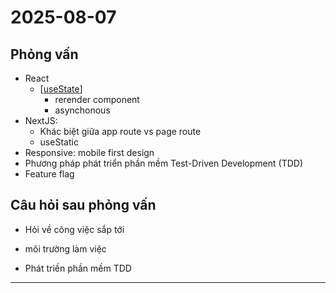# 2025-08-07

## Phỏng vấn

- React
  - [[useState]]
    - rerender component
    - asynchonous
- NextJS:
  - Khác biệt giữa app route vs page route
  - useStatic
- Responsive: mobile first design
- Phương pháp phát triển phần mềm Test-Driven Development (TDD)
- Feature flag

## Câu hỏi sau phỏng vấn

- Hỏi về công việc sắp tới
- môi trường làm việc

- Phát triền phần mềm TDD

---

[//begin]: # "Autogenerated link references for markdown compatibility"
[useState]: ../notes/programming/react/useState.md "useState"
[//end]: # "Autogenerated link references"
